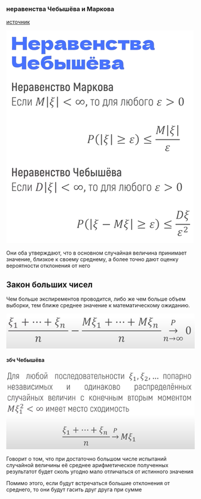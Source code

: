 ### неравенства Чебышёва и Маркова

[источник](https://www.youtube.com/watch?v=53s8SLfOHaI)

![](./images/неравенства%20чебышева%20и%20маркова.png)

Они оба утверждают, что в основном случайная величина принимает значение, близкое к своему среднему, а более точно дают оценку вероятности отклонения от него

## Закон больших чисел

Чем больше экспирементов проводится, либо же чем больше объем выборки, тем ближе среднее значение к математическому ожиданию. 

![](./images/закон%20больших%20чисел.png)

#### збч Чебышёва

![](./images/закон%20больших%20чисел%20чебышева.png)

Говорит о том, что при достаточно большом числе испытаний случайной величины её среднее арифметическое полученных результатот будет сколь угодно мало отличаться от истинного значения

Помимо этого, если будут встречаться большие отклонения от среднего, то они будут гасить друг друга при сумме